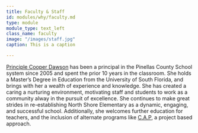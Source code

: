 ```yaml
---
title: Faculty & Staff
id: modules/why/faculty.md
type: module
module_type: text_left
class_name: faculty
image: "/images/staff.jpg"
caption: This is a caption

---
```

[Principle Cooper Dawson](https://www.pcsb.org/domain/2019) has been a principal in the Pinellas County School system since 2005 and spent the prior 10 years in the classroom.  She holds a Master’s Degree in Education from the University of South Florida, and brings with her a wealth of experience and knowledge.  She has created a caring a nurturing environment, motivating staff and students to work as a community alway in the pursuit of excellence.  She continues to make great strides in re-establishing North Shore Elementary as a dynamic, engaging, and successful school. Additionally, she welcomes further education for teachers, and the inclusion of alternate programs like [C.A.P](/nse#CastleApprenticeship), a project based approach.